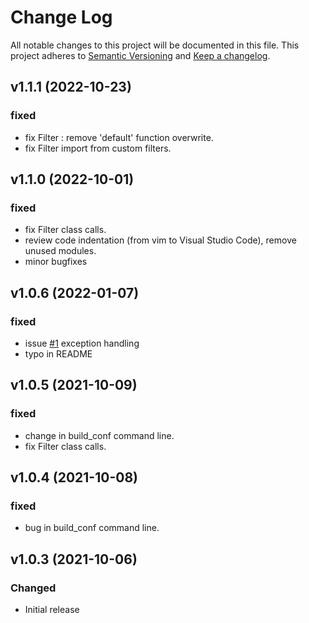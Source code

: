 # Change Log
All notable changes to this project will be documented in this file.
This project adheres to [Semantic Versioning](http://semver.org/) and [Keep a changelog](https://github.com/olivierlacan/keep-a-changelog).

 <!--next-version-placeholder-->
## v1.1.1 (2022-10-23)
### fixed
- fix Filter : remove 'default' function overwrite.
- fix Filter import from custom filters.

## v1.1.0 (2022-10-01)
### fixed
- fix Filter class calls.
- review code indentation (from vim to Visual Studio Code), remove unused modules.
- minor bugfixes

## v1.0.6 (2022-01-07)
### fixed
- issue [#1](../../issues/1) exception handling
- typo in README

## v1.0.5 (2021-10-09)
### fixed
- change in build_conf command line.
- fix Filter class calls.

## v1.0.4 (2021-10-08)
### fixed
- bug in build_conf command line.

## v1.0.3 (2021-10-06)
### Changed
- Initial release

